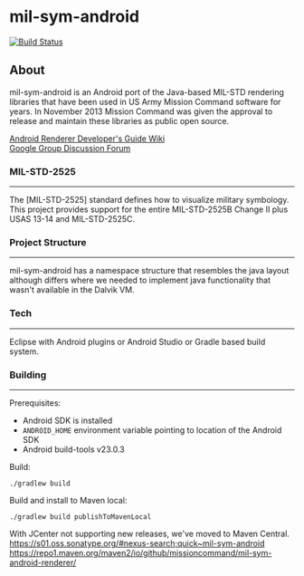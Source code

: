 # mil-sym-android
[![Build Status](https://travis-ci.org/missioncommand/mil-sym-android.svg?branch=master)](https://travis-ci.org/missioncommand/mil-sym-android)

## About

mil-sym-android is an Android port of the Java-based MIL-STD rendering libraries that have been used in US Army Mission Command software for years.  In November 2013 Mission Command was given the approval to release and maintain these libraries as public open source.  

[Android Renderer Developer's Guide Wiki](https://github.com/missioncommand/mil-sym-android/wiki)  
[Google Group Discussion Forum](https://groups.google.com/forum/#!forum/mission-command-milstd-renderer)  

### MIL-STD-2525
---
The [MIL-STD-2525] standard defines how to visualize military symbology.  This project provides support for the entire MIL-STD-2525B Change II plus USAS 13-14 and MIL-STD-2525C.  

### Project Structure
---
mil-sym-android has a namespace structure that resembles the java layout although differs where we needed to implement java functionality that wasn't available in the Dalvik VM.


### Tech
---

Eclipse with Android plugins
or
Android Studio
or
Gradle based build system.  


### Building
---

Prerequisites:
* Android SDK is installed
* ```ANDROID_HOME``` environment variable pointing to location of the Android SDK
* Android build-tools v23.0.3

Build:
````
./gradlew build
````

Build and install to Maven local:
````
./gradlew build publishToMavenLocal
````
  
With JCenter not supporting new releases, we've moved to Maven Central.  
https://s01.oss.sonatype.org/#nexus-search;quick~mil-sym-android  
https://repo1.maven.org/maven2/io/github/missioncommand/mil-sym-android-renderer/  
